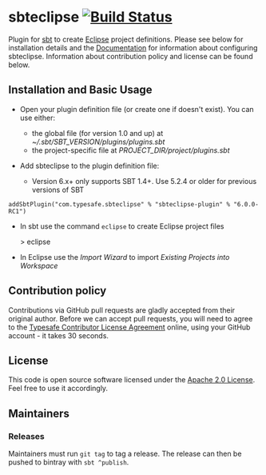 sbteclipse [![Build Status](https://travis-ci.org/sbt/sbteclipse.svg?branch=master)](https://travis-ci.org/sbt/sbteclipse)
=========================

Plugin for [sbt](https://github.com/sbt/sbt) to create [Eclipse](http://www.eclipse.org/) project definitions. Please see below for installation details and the [Documentation](http://github.com/sbt/sbteclipse/wiki/) for information about configuring sbteclipse. Information about contribution policy and license can be found below.

Installation and Basic Usage
---------------------

- Open your plugin definition file (or create one if doesn't exist). You can use either:

  - the global file (for version 1.0 and up) at *~/.sbt/SBT_VERSION/plugins/plugins.sbt*
  - the project-specific file at *PROJECT_DIR/project/plugins.sbt*

- Add sbteclipse to the plugin definition file:

  - Version 6.x+ only supports SBT 1.4+. Use 5.2.4 or older for previous versions of SBT

```
addSbtPlugin("com.typesafe.sbteclipse" % "sbteclipse-plugin" % "6.0.0-RC1")
```

- In sbt use the command `eclipse` to create Eclipse project files

    &gt; eclipse

- In Eclipse use the *Import Wizard* to import *Existing Projects into Workspace*

Contribution policy
-------------------

Contributions via GitHub pull requests are gladly accepted from their original author. Before we can accept pull requests, you will need to agree to the [Typesafe Contributor License Agreement](http://www.typesafe.com/contribute/cla) online, using your GitHub account - it takes 30 seconds.


License
-------

This code is open source software licensed under the [Apache 2.0 License](http://www.apache.org/licenses/LICENSE-2.0.html). Feel free to use it accordingly.

Maintainers
-------------------

### Releases

Maintainers must run `git tag` to tag a release. The release can then be pushed to bintray with `sbt ^publish`.
